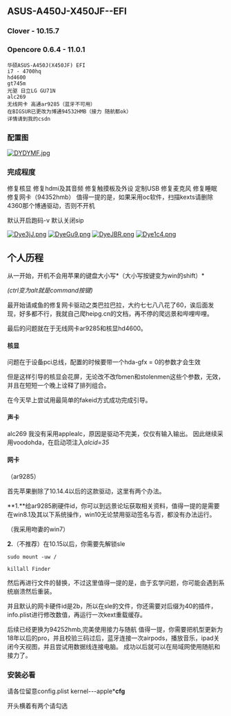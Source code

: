 ## ASUS-A450J-X450JF--EFI

### Clover - 10.15.7
### Opencore 0.6.4 - 11.0.1
```shell
华硕ASUS-A450J(X450JF) EFI
i7 - 4700hq
hd4600
gt745m
光驱 日立LG GU71N
alc269
无线网卡 高通ar9285（蓝牙不可用）
在BIGSUR已更改为博通94532HMB（接力 随航都ok）
详情请到我的csdn
```



### 配置图

[![DYDYMF.jpg](https://s3.ax1x.com/2020/11/23/DYDYMF.jpg)](https://imgchr.com/i/DYDYMF)

### 完成程度

修复核显
修复hdmi及其音频
修复触摸板及外设
定制USB
修复麦克风
修复睡眠
修复网卡（94352hmb）
值得一提的是，如果采用oc软件，扫描kexts请删除4360那个博通驱动，否则不开机

默认开启跑码-v
默认关闭sip



[![Dye3jJ.png](https://s3.ax1x.com/2020/11/28/Dye3jJ.png)](https://imgchr.com/i/Dye3jJ)
[![DyeGu9.png](https://s3.ax1x.com/2020/11/28/DyeGu9.png)](https://imgchr.com/i/DyeGu9)
[![DyeJBR.png](https://s3.ax1x.com/2020/11/28/DyeJBR.png)](https://imgchr.com/i/DyeJBR)
[![Dye1c4.png](https://s3.ax1x.com/2020/11/28/Dye1c4.png)](https://imgchr.com/i/Dye1c4)

## 个人历程

从一开始，开机不会用苹果的键盘大小写*（大小写按键变为win的shift）*

*(ctrl变为alt就是command按键)*

最开始请咸鱼的修复网卡驱动之类巴拉巴拉，大约七七八八花了60，诶后面发现，好多都不行，我就自己爬heipg.cn的文档，再不停的爬远景和哔哩哔哩。

最后的问题就在于无线网卡ar9285和核显hd4600。

#### 核显

问题在于设备pci总线，配置的时候要带一个hda-gfx = 0的参数才会生效

但是这样引导的核显会花屏，无论改不改fbmen和stolenmen这些个参数，无效，并且在短短一个晚上诠释了排列组合。

在今天早上尝试用最简单的fakeid方式成功完成引导。
#### 声卡
alc269
我没有采用applealc，原因是驱动不完美，仅仅有输入输出。
因此继续采用voodohda，在启动项注入*alcid=35*


#### 网卡

（ar9285）

首先苹果删除了10.14.4以后的这款驱动，这里有两个办法。

**1.**给ar9285刷硬件id，你可以到远景论坛获取相关资料，值得一提的是需要在win8.1及其以下系统操作，win10无论禁用驱动签名与否，都没有办法运行。

（我采用吻妻的win7）

**2.**（不推荐）在10.15以后，你需要先解锁sle

`sudo mount -uw /`

`killall Finder`

然后再进行文件的替换，不过这里值得一提的是，由于玄学问题，你可能会遇到系统崩溃然后重装。

并且默认的网卡硬件id是2b，所以在sle的文件，你还需要对后缀为40的插件，info.plist进行修改数值，再运行一次kext重载缓存。

后续已经更换为94252hmb,完美使用接力与随航
值得一提，你需要把机型更新为18年以后的pro，并且校验三码过后，蓝牙连接一次airpods，播放音乐，ipad关闭今天视图，并且尝试用数据线连接电脑。
成功以后就可以在局域网使用随航和接力了。

### 安装必看
请各位留意config.plist
kernel---apple***cfg**

开头横着有两个请勾选
